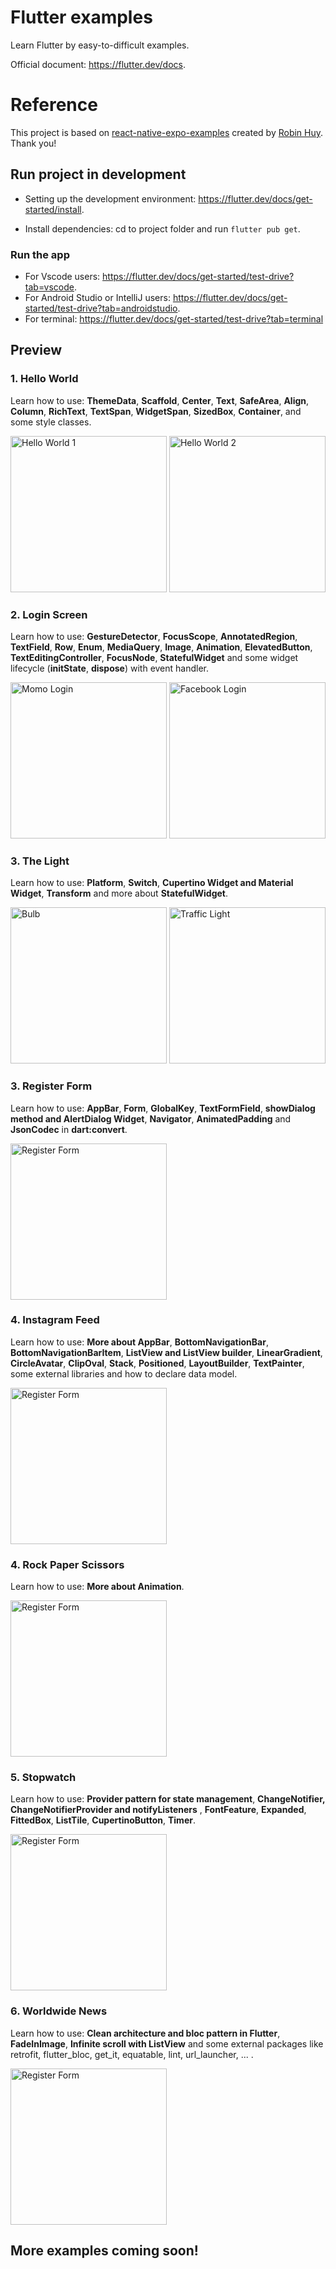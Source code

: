 # Flutter examples

Learn Flutter by easy-to-difficult examples.

Official document: https://flutter.dev/docs.

# Reference

This project is based on [react-native-expo-examples](https://github.com/robinhuy/react-native-expo-examples) created by [Robin Huy](https://github.com/robinhuy). Thank you!

## Run project in development

- Setting up the development environment: https://flutter.dev/docs/get-started/install.

- Install dependencies: cd to project folder and run `flutter pub get`.

### Run the app
+ For Vscode users: https://flutter.dev/docs/get-started/test-drive?tab=vscode.
+ For Android Studio or IntelliJ users: https://flutter.dev/docs/get-started/test-drive?tab=androidstudio.
+ For terminal: https://flutter.dev/docs/get-started/test-drive?tab=terminal

## Preview
### 1. Hello World

Learn how to use: **ThemeData**, **Scaffold**, **Center**, **Text**, **SafeArea**, **Align**, **Column**, **RichText**, **TextSpan**, **WidgetSpan**, **SizedBox**, **Container**, and some style classes.

<img src="./assets/hello_world/hello_world_1.png" width="250" alt="Hello World 1" /> <img src="./assets/hello_world/hello_world_2.png" width="250" alt="Hello World 2" />

### 2. Login Screen

Learn how to use: **GestureDetector**, **FocusScope**, **AnnotatedRegion**, **TextField**, **Row**, **Enum**, **MediaQuery**, **Image**, **Animation**, **ElevatedButton**, **TextEditingController**, **FocusNode**, **StatefulWidget** and some widget lifecycle (**initState**, **dispose**) with event handler.

<img src="./assets/login_screen/momo_login.png" width="250" alt="Momo Login" /> <img src="./assets/login_screen/facebook_login.gif" width="250" alt="Facebook Login" />

### 3. The Light
Learn how to use: **Platform**, **Switch**, **Cupertino Widget and Material Widget**, **Transform** and more about **StatefulWidget**.

<img src="./assets/the_light/bulb.gif" width="250" alt="Bulb" /> <img src="./assets/the_light/traffic_light.gif" width="250" alt="Traffic Light" />

### 3. Register Form
Learn how to use: **AppBar**, **Form**, **GlobalKey**, **TextFormField**, **showDialog method and AlertDialog Widget**, **Navigator**, **AnimatedPadding** and **JsonCodec** in **dart:convert**.

<img src="./assets/register_form/register_form.png" width="250" alt="Register Form" />

### 4. Instagram Feed
Learn how to use: **More about AppBar**, **BottomNavigationBar**, **BottomNavigationBarItem**, **ListView and ListView builder**, **LinearGradient**, **CircleAvatar**, **ClipOval**, **Stack**, **Positioned**, **LayoutBuilder**, **TextPainter**, some external libraries and how to declare data model.

<img src="./assets/instagram_feed/instagram_feed.png" width="250" alt="Register Form" />

### 4. Rock Paper Scissors
Learn how to use: **More about Animation**.

<img src="./assets/rock_paper_scissors/rock_paper_scissors.gif" width="250" alt="Register Form" />

### 5. Stopwatch
Learn how to use: **Provider pattern for state management**, **ChangeNotifier, ChangeNotifierProvider and notifyListeners** , **FontFeature**, **Expanded**, **FittedBox**, **ListTile**, **CupertinoButton**, **Timer**.

<img src="./assets/stopwatch/stopwatch.gif" width="250" alt="Register Form" />


### 6. Worldwide News
Learn how to use: **Clean architecture and bloc pattern in Flutter**, **FadeInImage**, **Infinite scroll with ListView** and some external packages like retrofit, flutter_bloc, get_it, equatable, lint, url_launcher, ... .

<img src="./assets/news/news.png" width="250" alt="Register Form" />

## More examples coming soon!